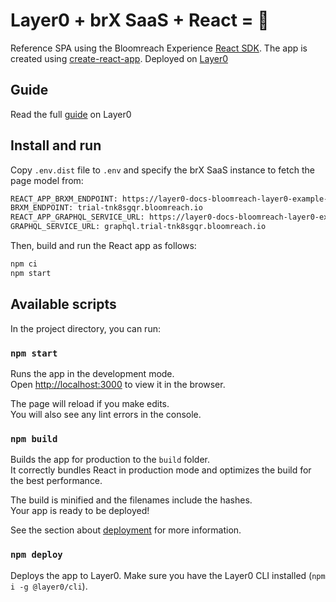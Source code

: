 # Layer0 + brX SaaS + React = 💜

Reference SPA using the Bloomreach Experience [React SDK](https://www.npmjs.com/package/@bloomreach/react-sdk).
The app is created using [create-react-app](https://github.com/facebook/create-react-app).
Deployed on [Layer0](https://docs.layer0.co/guides/bloomreach)

## Guide

Read the full [guide](https://docs.layer0.co/guides/bloomreach) on Layer0

## Install and run

Copy `.env.dist` file to `.env` and specify the brX SaaS instance to fetch the page model from:

```bash
REACT_APP_BRXM_ENDPOINT: https://layer0-docs-bloomreach-layer0-example-saas-default.layer0-limelight.link/api
BRXM_ENDPOINT: trial-tnk8sgqr.bloomreach.io
REACT_APP_GRAPHQL_SERVICE_URL: https://layer0-docs-bloomreach-layer0-example-saas-default.layer0-limelight.link/graphql
GRAPHQL_SERVICE_URL: graphql.trial-tnk8sgqr.bloomreach.io
```

Then, build and run the React app as follows:

```bash
npm ci
npm start
```

## Available scripts

In the project directory, you can run:

### `npm start`

Runs the app in the development mode.<br>
Open <http://localhost:3000> to view it in the browser.

The page will reload if you make edits.<br>
You will also see any lint errors in the console.

### `npm build`

Builds the app for production to the `build` folder.<br>
It correctly bundles React in production mode and optimizes the build for the best performance.

The build is minified and the filenames include the hashes.<br>
Your app is ready to be deployed!

See the section about [deployment](https://facebook.github.io/create-react-app/docs/deployment) for more information.

### `npm deploy`

Deploys the app to Layer0. Make sure you have the Layer0 CLI installed (`npm i -g @layer0/cli`).
